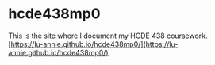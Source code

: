 # hcde438mp0

This is the site where I document my HCDE 438 coursework.
</br>
[https://lu-annie.github.io/hcde438mp0/](https://lu-annie.github.io/hcde438mp0/)

